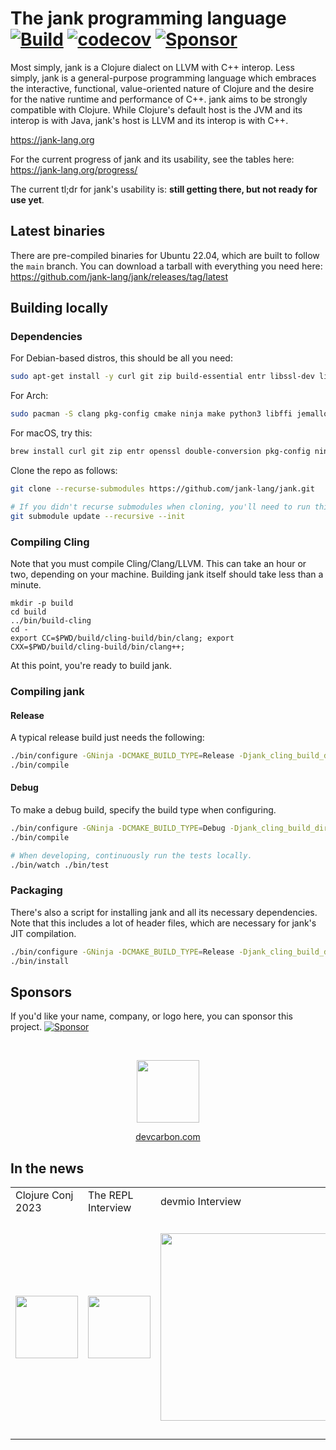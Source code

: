 # The jank programming language [![Build](https://github.com/jank-lang/jank/actions/workflows/build.yml/badge.svg)](https://github.com/jank-lang/jank/actions/workflows/build.yml) [![codecov](https://codecov.io/gh/jank-lang/jank/branch/main/graph/badge.svg)](https://codecov.io/gh/jank-lang/jank) [![Sponsor](https://img.shields.io/static/v1?label=Sponsor&message=%E2%9D%A4&logo=GitHub&link=https://github.com/sponsors/jeaye&color=red)](https://github.com/sponsors/jeaye)

Most simply, jank is a Clojure dialect on LLVM with C++ interop. Less simply,
jank is a general-purpose programming language which embraces the interactive,
functional, value-oriented nature of Clojure and the desire for the native
runtime and performance of C++. jank aims to be strongly compatible with
Clojure. While Clojure's default host is the JVM and its interop is with Java,
jank's host is LLVM and its interop is with C++.

https://jank-lang.org

For the current progress of jank and its usability, see the tables here: https://jank-lang.org/progress/

The current tl;dr for jank's usability is: **still getting there, but not ready for
use yet**.

## Latest binaries
There are pre-compiled binaries for Ubuntu 22.04, which are built to follow the
`main` branch. You can download a tarball with everything you need here: https://github.com/jank-lang/jank/releases/tag/latest

## Building locally
### Dependencies
For Debian-based distros, this should be all you need:

```bash
sudo apt-get install -y curl git zip build-essential entr libssl-dev libdouble-conversion-dev pkg-config ninja-build python3-pip cmake debhelper devscripts gnupg zlib1g-dev entr libffi-dev clang libjemalloc-dev libreadline-dev
```

For Arch:

```bash
sudo pacman -S clang pkg-config cmake ninja make python3 libffi jemalloc entr
```

For macOS, try this:

```bash
brew install curl git zip entr openssl double-conversion pkg-config ninja python cmake gnupg zlib jemalloc
```

Clone the repo as follows:

```bash
git clone --recurse-submodules https://github.com/jank-lang/jank.git

# If you didn't recurse submodules when cloning, you'll need to run this.
git submodule update --recursive --init
```

### Compiling Cling
Note that you must compile Cling/Clang/LLVM. This can take an hour or two,
depending on your machine. Building jank itself should take less than a minute.

```
mkdir -p build
cd build
../bin/build-cling
cd -
export CC=$PWD/build/cling-build/bin/clang; export CXX=$PWD/build/cling-build/bin/clang++;
```

At this point, you're ready to build jank.


### Compiling jank

#### Release
A typical release build just needs the following:

```bash
./bin/configure -GNinja -DCMAKE_BUILD_TYPE=Release -Djank_cling_build_dir=build/cling-build
./bin/compile
```

#### Debug
To make a debug build, specify the build type when configuring.

```bash
./bin/configure -GNinja -DCMAKE_BUILD_TYPE=Debug -Djank_cling_build_dir=build/cling-build -Djank_tests=on
./bin/compile

# When developing, continuously run the tests locally.
./bin/watch ./bin/test
```

### Packaging
There's also a script for installing jank and all its necessary dependencies.
Note that this includes a lot of header files, which are necessary for jank's
JIT compilation.

```bash
./bin/configure -GNinja -DCMAKE_BUILD_TYPE=Release -Djank_cling_build_dir=build/cling-build
./bin/install
```

## Sponsors
If you'd like your name, company, or logo here, you can sponsor this project.
[![Sponsor](https://img.shields.io/static/v1?label=Sponsor&message=%E2%9D%A4&logo=GitHub&link=https://github.com/sponsors/jeaye&color=red)](https://github.com/sponsors/jeaye)

<br/>

<p align="center">
  <a href="https://www.clojuriststogether.org/">
    <img src="https://www.clojuriststogether.org/header-logo.svg" height="100px">
  </a>
</p>

<p align="center">
  <a href="https://devcarbon.com/">
    devcarbon.com
  </a>
</p>

## In the news
<table>
  <tr>
    <td>Clojure Conj 2023</td>
    <td>The REPL Interview</td>
    <td>devmio Interview</td>
    <td>Compiler Spotlight</td>
  </tr>
  <tr>
    <td>
      <a href="https://www.youtube.com/watch?v=Yw4IAY4Nx_o">
        <img src="https://i0.wp.com/2023.clojure-conj.org/wp-content/uploads/2019/06/clojure.png?resize=150%2C150&ssl=1" height="100px">
      </a>
    </td>
    <td>
      <a href="https://www.therepl.net/episodes/44/">
        <img src="https://user-images.githubusercontent.com/1057635/193151333-449385c2-9ddb-468e-b715-f149d173e310.svg" height="100px">
      </a>
    </td>
    <td>
      <a href="https://devm.io/programming/jank-programming-language">
        <img src="https://user-images.githubusercontent.com/1057635/193151345-7ad97eb4-f0f9-485a-acbb-fbe796bb7919.svg" width="300px">
      </a>
    </td>
    <td>
      <a href="https://compilerspotlight.substack.com/p/language-showcase-jank">
        <img src="https://user-images.githubusercontent.com/1057635/193154279-4b57dd8b-0985-4e35-85a2-d25b046232c5.png" width="350px">
      </a>
    </td>
  </tr>
 </table>
